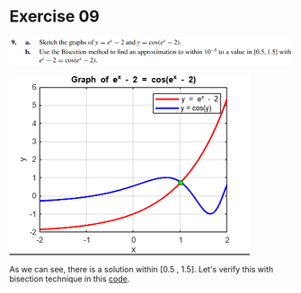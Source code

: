# Exercise 09

![ex](image.png)

![graph](plot.png)

As we can see, there is a solution within [0.5 , 1.5]. Let's verify this with bisection technique in this [code](ex09.c).